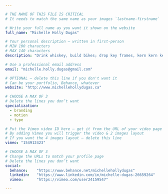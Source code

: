 ```yaml
---

# THE NAME OF THIS FILE IS CRITICAL
# It needs to match the same name as your images `lastname-firstname`

# Write your full name as you want it shown on the website
full_name: "Michelle Holly Dugas"

# Your personal description — written in first-person
# MIN 100 characters
# MAX 140 characters
description: "Drink whiskey, build bikes; drop key frames, kern kern kern."

# Use a professional email address
email: "michelle.holly.dugas@gmail.com"

# OPTIONAL — delete this line if you don't want it
# Can be your portfolio, Behance, whatever
website: "http://www.michellehollydugas.ca"

# CHOOSE A MAX OF 3
# Delete the lines you don’t want
specialization:
  - branding
  - motion
  - type

# Put the Vimeo video ID here — get it from the URL of your video page
# By adding Vimeo you will trigger the video & 2 images layout
# If you want the 4 images layout — delete this line
vimeo: "154912423"

# CHOOSE A MAX OF 3
# Change the URLs to match your profile page
# Delete the lines you don’t want
social:
  behance:    "https://www.behance.net/michellehollydugas"
  linkedin:   "https://www.linkedin.com/in/michelle-dugas-26659264"
  vimeo:      "https://vimeo.com/user24159547"

---
```

